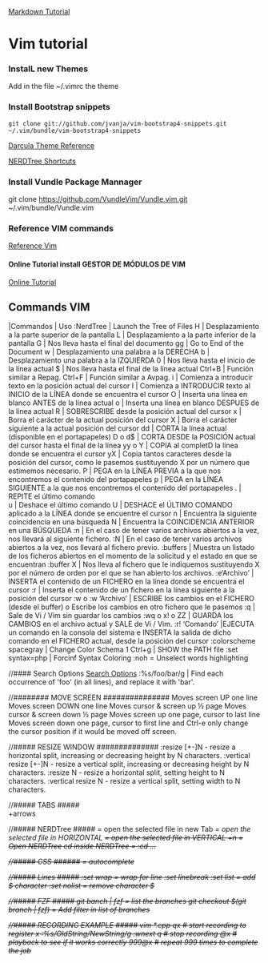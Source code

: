 [Markdown Tutorial](https://github.com/adam-p/markdown-here/wiki/Markdown-Cheatsheet#links)
# Vim tutorial
### InstalL new Themes
Add in the file ~/.vimrc the theme
### Install Bootstrap snippets
```console
git clone git://github.com/jvanja/vim-bootstrap4-snippets.git ~/.vim/bundle/vim-bootstrap4-snippets

```

[Darcula Theme Reference](https://github.com/doums/darcula)

[NERDTree Shortcuts](https://www.cheatography.com/stepk/cheat-sheets/vim-nerdtree/)

### Install Vundle Package Mannager
git clone https://github.com/VundleVim/Vundle.vim.git ~/.vim/bundle/Vundle.vim

### Reference VIM commands
[Reference Vim ](https://www.cs.oberlin.edu/~kuperman/help/vim/home.html)

#### Online Tutorial install GESTOR DE MÓDULOS DE VIM
[Online Tutorial](https://voragine.net/linux/instalar-vundle-gestor-modulos-vim)

## Commands VIM
|Commandos	|	Uso
:NerdTree | Launch the Tree of Files
H	    |	Desplazamiento a la parte superior de la pantalla
L	    |	Desplazamiento a la parte inferior de la pantalla
G 	    |	Nos lleva hasta el final del documento
gg	    |   Go to End of the Document
w	    |	Desplazamiento una palabra a la DERECHA
b	    |	Desplazamiento una palabra a la IZQUIERDA
0	    |	Nos lleva hasta el inicio de la línea actual
$	    |	Nos lleva hasta el final de la línea actual
Ctrl+B  |	Función similar a Repag.
Ctrl+F  |	Función similar a Avpag.
i	    |	Comienza a introducir texto en la posición actual del cursor
I	    |	Comienza a INTRODUCIR texto al INICIO de la LÍNEA donde se encuentra el cursor
O       |   Inserta una línea en blanco ANTES de la línea actual
o       |   Inserta una línea en blanco DESPUES de la línea actual
R       |   SOBRESCRIBE desde la posición actual del cursor
x       |   Borra el carácter de la actual posición del cursor
X       |   Borra el carácter siguiente a la actual posición del cursor
dd      |   CORTA la línea actual (disponible en el portapapeles)
D o d$  |   CORTA DESDE la POSICIÓN actual del cursor hasta el final de la línea
yy o Y  |   COPIA al completD la línea donde se encuentra el cursor
yX      |   Copia tantos caracteres desde la posición del cursor, como le pasemos sustituyendo X por un número que estimemos necesario.
P       |   PEGA en la LÍNEA PREVIA a la que nos encontremos el contenido del portapapeles
p       |   PEGA en la LÍNEA SIGUIENTE a la que nos encontremos el contenido del portapapeles
.       |   REPITE el último comando     
u       |   Deshace el último comando
U       |   DESHACE el ÚLTIMO COMANDO aplicado a la LÍNEA donde se encuentre el cursor
n       |   Encuentra la siguiente coincidencia en una búsqueda
N       |   Encuentra la COINCIDENCIA ANTERIOR en una BÚSQUEDA
:n      |   En el caso de tener varios archivos abiertos a la vez, nos llevará al siguiente fichero.
:N      |   En el caso de tener varios archivos abiertos a la vez, nos llevará al fichero previo.
:buffers    |   Muestra un listado de los ficheros abiertos en el momento de la solicitud y el estado en que se encuentran
:buffer X   |   Nos lleva al fichero que le indiquemos sustituyendo X por el número de orden por el que se han abierto los archivos.
:e‘Archivo’ |   INSERTA el contenido de un FICHERO en la línea donde se encuentra el cursor
:r          |   Inserta el contenido de un fichero en la línea siguiente a la posición del cursor
:w o :w ‘Archivo’ |     ESCRIBE los cambios en el FICHERO (desde el buffer) o Escribe los cambios en otro fichero que le pasemos
:q      |       Sale de Vi / Vim sin guardar los cambios
:wq o x! o ZZ       |       GUARDA los CAMBIOS en el archivo actual y SALE de Vi / Vim.
:r! ‘Comando’       |EJECUTA un comando en la consola del sistema e INSERTA la salida de dicho comando en el FICHERO actual, desde la posición del cursor
:colorscheme spacegray      |   Change Color Schema
1 Ctrl+g | SHOW the PATH file
:set syntax=php | Forcinf Syntax Coloring
:noh = Unselect words highlighting

//#### Search Options
[Search Options](https://vim.fandom.com/wiki/Search_and_replace)
:%s/foo/bar/g  | Find each occurrence of 'foo' (in all lines), and replace it with 'bar'.

//######## MOVE SCREEN ###############
<Ctrl-y> Moves screen UP one line
<Ctrl-e> Moves screen DOWN one line
<Ctrl-u> Moves cursor & screen up ½ page
<Ctrl-d> Moves cursor & screen down ½ page
<Ctrl-b> Moves screen up one page, cursor to last line
<Ctrl-f> Moves screen down one page, cursor to first line
<Ctrl-y> and Ctrl-e only change the cursor position if it would be moved off screen.

//##### RESIZE WINDOW ##############
:resize [+-]N - resize a horizontal split, increasing or decreasing height by N characters.
:vertical resize [+-]N - resize a vertical split, increasing or decreasing height by N characters.
:resize N - resize a horizontal split, setting height to N characters.
:vertical resize N - resize a vertical split, setting width to N characters.

//##### TABS #####      
<C-t>+arrows

//##### NERDTree #####
<t> = open the selected file in new Tab
<i> = open the selected file in HORIZONTAL 
<s> = open the selected file in VERTICAL
<leader>+n = Open NERDTree
cd inside NERDTree = :cd ...

//##### CSS ######
 <C-x><C-o> = autocomplete

 //##### Lines #####
:set wrap = wrap for line
 :set linebreak
:set list = add $ character 
:set nolist = remove character $

//##### FZF #####
git banch | fzf = list the branches
git checkout $(git branch | fzf) = Add filter in list of branches 

//##### RECORDING EXAMPLE #####
vim *.cpp
qx            # start recording to register x
:%s/OldString/NewString/g
:wnext
q             # stop recording
@x            # playback to see if it works correctly
999@x         # repeat 999 times to complete the job
